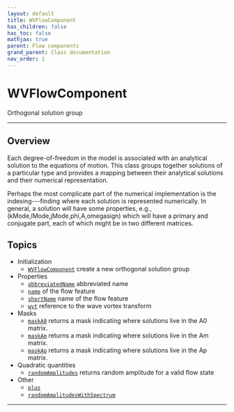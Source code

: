 ```yaml
---
layout: default
title: WVFlowComponent
has_children: false
has_toc: false
mathjax: true
parent: Flow components
grand_parent: Class documentation
nav_order: 1
---
```


#  WVFlowComponent

Orthogonal solution group


---

## Overview
 
  Each degree-of-freedom in the model is associated with an analytical
  solution to the equations of motion. This class groups together
  solutions of a particular type and provides a mapping between their
  analytical solutions and their numerical representation.
 
  Perhaps the most complicate part of the numerical implementation is
  the indexing---finding where each solution is represented
  numerically. In general, a solution will have some properties, e.g.,
    (kMode,lMode,jMode,phi,A,omegasign) 
  which will have a primary and conjugate part, each of which might be
  in two different matrices.
 
  


## Topics
+ Initialization
  + [`WVFlowComponent`](/classes/flow-components/wvflowcomponent/wvflowcomponent.html) create a new orthogonal solution group
+ Properties
  + [`abbreviatedName`](/classes/flow-components/wvflowcomponent/abbreviatedname.html) abbreviated name
  + [`name`](/classes/flow-components/wvflowcomponent/name.html) of the flow feature
  + [`shortName`](/classes/flow-components/wvflowcomponent/shortname.html) name of the flow feature
  + [`wvt`](/classes/flow-components/wvflowcomponent/wvt.html) reference to the wave vortex transform
+ Masks
  + [`maskA0`](/classes/flow-components/wvflowcomponent/maska0.html) returns a mask indicating where solutions live in the A0 matrix.
  + [`maskAm`](/classes/flow-components/wvflowcomponent/maskam.html) returns a mask indicating where solutions live in the Am matrix.
  + [`maskAp`](/classes/flow-components/wvflowcomponent/maskap.html) returns a mask indicating where solutions live in the Ap matrix.
+ Quadratic quantities
  + [`randomAmplitudes`](/classes/flow-components/wvflowcomponent/randomamplitudes.html) returns random amplitude for a valid flow state
+ Other
  + [`plus`](/classes/flow-components/wvflowcomponent/plus.html) 
  + [`randomAmplitudesWithSpectrum`](/classes/flow-components/wvflowcomponent/randomamplitudeswithspectrum.html) 


---